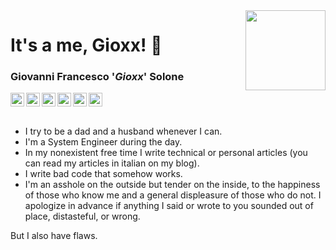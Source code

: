 <img align="right" width="128" height="128" src="https://gioxx.org/wp-content/uploads/2020/04/g3964-1000px.png">

# It's a me, Gioxx! 👋
### Giovanni Francesco '*Gioxx*' Solone
<a href="https://gioxx.org">
  <img align="left" alt="Gioxx's Wall" width="22px" src="https://cdn.jsdelivr.net/npm/simple-icons/icons/wordpress.svg" />
</a>
<a href="https://ko-fi.com/gioxx">
  <img align="left" alt="Gioxx on Ko-Fi" width="22px" src="https://cdn.jsdelivr.net/npm/simple-icons/icons/kofi.svg" />
</a>
<a href="https://twitter.com/gioxx">
  <img align="left" alt="Gioxx on Twitter" width="22px" src="https://cdn.jsdelivr.net/npm/simple-icons/icons/x.svg" />
</a>
<a href="https://go.gioxx.org/mastodon">
  <img align="left" alt="Gioxx on Mastodon" width="22px" src="https://cdn.jsdelivr.net/npm/simple-icons/icons/mastodon.svg" />
</a>
<a href="https://www.linkedin.com/in/gioxx/">
  <img align="left" alt="Gioxx on LinkedIN" width="22px" src="https://cdn.jsdelivr.net/npm/simple-icons/icons/linkedin.svg" />
</a>
<a href="https://go.gioxx.org/r">
  <img alt="Gioxx on Reddit" width="22px" src="https://cdn.jsdelivr.net/npm/simple-icons/icons/reddit.svg" />
</a>
<br /><br />

- I try to be a dad and a husband whenever I can.
- I'm a System Engineer during the day.
- In my nonexistent free time I write technical or personal articles (you can read my articles in italian on my blog).
- I write bad code that somehow works.
- I'm an asshole on the outside but tender on the inside, to the happiness of those who know me and a general displeasure of those who do not. I apologize in advance if anything I said or wrote to you sounded out of place, distasteful, or wrong.

But I also have flaws.
